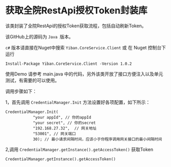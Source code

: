 # 获取全院RestApi授权Token封装库

该类封装了全院RestApi的授权Token获取流程，包括自动刷新Token。

该GitHub上的源码为 `Java `版本。

`c#` 版本请直接在Nuget中搜索 `Yiban.CoreService.Client` 或 在 Nuget 控制台下运行

    Install-Package Yiban.CoreService.Client -Version 1.0.2

使用Demo 请参考 main.java 中的代码，另外该类开放了接口方便注入以及单元测试，有需要的可以使用。

调用步骤如下：

1，首先调用 `CredentialManager.Init` 方法设置好各项配置，如下所示：

    CredentialManager.Init(
				"your appId", // 你的appId
				"your secret", // 你的secret
				"192.168.27.32",  // 网关地址
				"53001", // 网关端口
				30); // 最小请求间隔时间，应该小于你程序调用网关接口的最小间隔时间

2,调用 `CredentialManager.getInstance().getAccessToken()` 获取Token

    CredentialManager.getInstance().getAccessToken()
    
